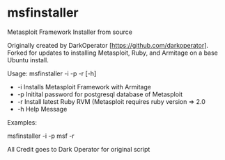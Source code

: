 # msfinstaller
Metasploit Framework Installer from source

Originally created by DarkOperator [https://github.com/darkoperator]. 
Forked for updates to installing Metasploit, Ruby, and Armitage on a base Ubuntu install.

Usage:
msfinstaller -i -p <password> -r [-h]
* -i Installs Metasploit Framework with Armitage
* -p Initital password for postgresql database of Metasploit
* -r Install latest Ruby RVM (Metasploit requires ruby version => 2.0
* -h Help Message

Examples:

msfinstaller -i -p msf -r

All Credit goes to Dark Operator for original script

